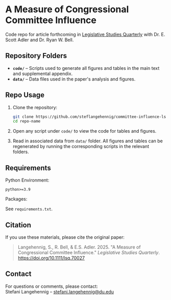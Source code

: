 # A Measure of Congressional Committee Influence
Code repo for article forthcoming in [Legislative Studies Quarterly](https://onlinelibrary.wiley.com/journal/19399162) with Dr. E. Scott Adler and Dr. Ryan W. Bell.

## Repository Folders

- **`code/`** – Scripts used to generate all figures and tables in the main text and supplemental appendix.
- **`data/`** – Data files used in the paper's analysis and figures.

## Repo Usage

1. Clone the repository:
   ```bash
   git clone https://github.com/steflangehennig/committee-influence-lsq.git
   cd repo-name
   ```

2. Open any script under `code/` to view the code for tables and figures.

3. Read in associated data from `data/` folder. All figures and tables can be regenerated by running the corresponding scripts in the relevant folders.


## Requirements

Python Environment:
```
python>=3.9
```

Packages:

See `requirements.txt`.

## Citation

If you use these materials, please cite the original paper:

> Langehennig, S., R. Bell, & E.S. Adler. 2025. "A Measure of Congressional Committee Influence." _Legislative Studies Quarterly_. https://doi.org/10.1111/lsq.70027


## Contact

For questions or comments, please contact:  
Stefani Langehennig – stefani.langehennig@du.edu  
